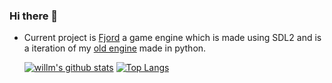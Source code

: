 ### Hi there 👋

- Current project is <a href="https://github.com/willmexe/Fjord/">Fjord</a> a game engine which is made using SDL2 and is a iteration of my <a href="https://github.com/willmexe/Game-Engine/">old engine</a> made in python.


  [![willm's github stats](https://github-readme-stats.vercel.app/api?username=willmexe&show_icons=true&theme=tokyonight)](https://github.com/anuraghazra/github-readme-stats)
  [![Top Langs](https://github-readme-stats.vercel.app/api/top-langs/?username=willmexe&layout=compact&show_icons=true&theme=tokyonight)](https://github.com/anuraghazra/github-readme-stats)
